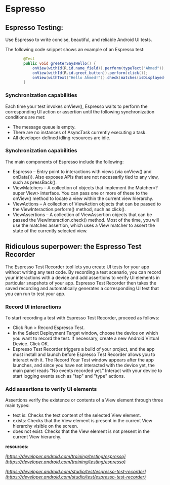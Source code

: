 # Espresso


## Espresso Testing:

Use Espresso to write concise, beautiful, and reliable Android UI tests.

The following code snippet shows an example of an Espresso test:

``` java
        @Test
        public void greeterSaysHello() {
            onView(withId(R.id.name_field)).perform(typeText("Ahmed"));
            onView(withId(R.id.greet_button)).perform(click());
            onView(withText("Hello Ahmed!")).check(matches(isDisplayed()));
        }
```

### Synchronization capabilities

Each time your test invokes onView(), Espresso waits to perform the corresponding UI action or assertion until the following synchronization conditions are met:

- The message queue is empty.
- There are no instances of AsyncTask currently executing a task.
- All developer-defined idling resources are idle.

### Synchronization capabilities

The main components of Espresso include the following:

- Espresso – Entry point to interactions with views (via onView() and onData()). Also exposes APIs that are not necessarily tied to any view, such as pressBack().
- ViewMatchers – A collection of objects that implement the Matcher<? super View> interface. You can pass one or more of these to the onView() method to locate a view within the current view hierarchy.
- ViewActions – A collection of ViewAction objects that can be passed to the ViewInteraction.perform() method, such as click().
- ViewAssertions – A collection of ViewAssertion objects that can be passed the ViewInteraction.check() method. Most of the time, you will use the matches assertion, which uses a View matcher to assert the state of the currently selected view.


## Ridiculous superpower: the Espresso Test Recorder

The Espresso Test Recorder tool lets you create UI tests for your app without writing any test code. By recording a test scenario, you can record your interactions with a device and add assertions to verify UI elements in particular snapshots of your app. Espresso Test Recorder then takes the saved recording and automatically generates a corresponding UI test that you can run to test your app.

### Record UI interactions

To start recording a test with Espresso Test Recorder, proceed as follows:
- Click Run > Record Espresso Test.
- In the Select Deployment Target window, choose the device on which you want to record the test. If necessary, create a new Android Virtual Device. Click OK.
- Espresso Test Recorder triggers a build of your project, and the app must install and launch before Espresso Test Recorder allows you to interact with it. The Record Your Test window appears after the app launches, and since you have not interacted with the device yet, the main panel reads "No events recorded yet." Interact with your device to start logging events such as "tap" and "type" actions.


### Add assertions to verify UI elements
Assertions verify the existence or contents of a View element through three main types:

- text is: Checks the text content of the selected View element.
- exists: Checks that the View element is present in the current View hierarchy visible on the screen.
- does not exist: Checks that the View element is not present in the current View hierarchy.


**resources:** 

*[https://developer.android.com/training/testing/espresso](https://developer.android.com/training/testing/espresso)*

*[https://developer.android.com/studio/test/espresso-test-recorder](https://developer.android.com/studio/test/espresso-test-recorder)*


